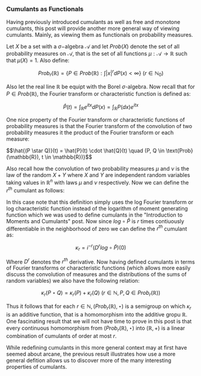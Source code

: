 ### Cumulants as Functionals




Having previously introduced cumulants as well as free and monotone cumulants, this post will provide another more general way of viewing cumulants. Mainly, as viewing them as functionals on probability measures.

Let $X$ be a set with a $\sigma-$algebra $\mathcal{A}$ and let $Prob(X)$ denote the set of all probability measures on $\mathcal{A}$, that is the set of all functions $\mu : \mathcal{A} \rightarrow \mathbb{R}$ such that $\mu(X) = 1$. Also define:

$$Prob_r(\mathbb{R}) = \{ P \in Prob(\mathbb{R}) : \int |x|^r dP(x) < \infty \} \text{   } (r \in \mathbb{N}_0)$$


Also let the real line $\mathbb{R}$ be equipt with the Borel $\sigma$-algebra.  Now recall that for $P \in Prob(\mathbb{R})$, the Fourier transform or characteristic function is defined as: 

$$\hat{P}(t) = \int_\mathbb{R} e^{itx} dP(x) = \int_\mathbb{R} P(dx)e^{itx}$$

One nice property of the Fourier transform or characteristic functions of probability measures is that the Fourier transform of the convolution of two probability measures it the product of the Fourier transform or each measure:

$$\hat{(P \star Q)}(t) = \hat{P}(t) \cdot \hat{Q}(t) \quad (P, Q \in \text{Prob}(\mathbb{R}), t \in \mathbb{R})}$$

Also recall how the convolution of two probability measures $\mu$ and $\nu$ is the law of the random $X + Y$ where $X$ and $Y$ are independent random variables taking values in $\mathbb{R}^n$ with laws $\mu$ and $\nu$ respectively. Now we can define the $r^{th}$ cumulant as follows: 


In this case note that this definition simply uses the log Fourier transform or log characteristic function instead of the logarithm of moment generating function which we was used to define cumulants in the "Introduction to Moments and Cumulants" post. Now since $log \circ \hat{P}$ is $r$ times contiuously differentiable in the neighborhood of zero we can define the $r^{th}$ cumulant as:

$$\kappa_r = i^{-r}(D^r log \circ \hat{P})(0)$$ 


Where $D^r$ denotes the $r^{th}$ derivative. Now having defined cumulants in terms of Fourier transforms or characteristic functions (which allows more easily discuss the convolution of measures and the distributions of the sums of random variables) we also have the following relation: 

$$\kappa_r(P \star Q) = \kappa_r(P) + \kappa_r(Q) \text{   } (r \in \mathbb{N}, P, Q \in Prob_r(\mathbb{R}))$$

Thus it follows that for each $r \in \mathbb{N}, (Prob_r(\mathbb{R}), \star)$ is a semigroup on which $\kappa_r$ is an additive function, that is a homomorphism into the additive gropu $\mathbb{R}$. One fascinating result that we will not have time to prove in this post is that every continuous homomorphism from $(Prob_r(\mathbb{R}), \star)$ into $(\mathbb{R}, +)$ is a linear combination of cumulants of order at most $r$. 

While redefining cumulants in this more general context may at first have seemed about arcane, the previous result illustrates how use a more general defition allows us to discover more of the many interesting properties of cumulants. 

























